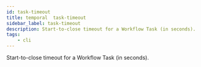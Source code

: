 ```yaml
---
id: task-timeout
title: temporal  task-timeout
sidebar_label: task-timeout
description: Start-to-close timeout for a Workflow Task (in seconds).
tags:
    - cli
---
```


Start-to-close timeout for a Workflow Task (in seconds).
